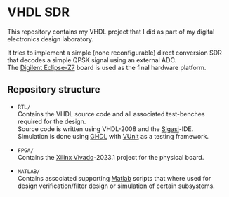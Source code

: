 # VHDL SDR
This repository contains my VHDL project that I did as part of my digital electronics design laboratory. 

It tries to implement a simple (none reconfigurable) direct conversion SDR that decodes a simple QPSK signal using an external ADC.  
The [Digilent Eclipse-Z7](https://digilent.com/reference/programmable-logic/eclypse-z7/start) board is used as the final hardware platform.

## Repository structure
- `RTL/`  
  Contains the VHDL source code and all associated test-benches required for the design.  
  Source code is written using VHDL-2008 and the [Sigasi](https://www.sigasi.com)-IDE.   
  Simulation is done using [GHDL](https://github.com/ghdl/ghdl) with [VUnit](https://vunit.github.io/index.html) as a testing framework.  

- `FPGA/`  
  Contains the [Xilinx Vivado](https://www.xilinx.com/products/design-tools/vivado.html)-2023.1 project for the physical board.

- `MATLAB/`  
  Contains associated supporting [Matlab](https://de.mathworks.com/products/matlab.html) scripts that where used for design verification/filter design
  or simulation of certain subsystems.
